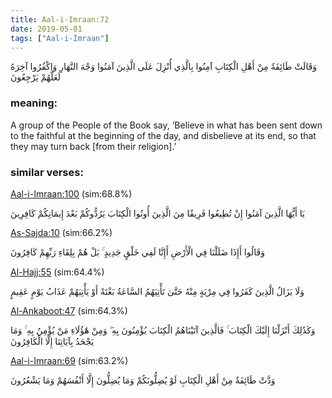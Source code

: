 ```yaml
---
title: Aal-i-Imraan:72
date: 2019-05-01
tags: ["Aal-i-Imraan"]
---
```

وَقَالَتْ طَائِفَةٌ مِنْ أَهْلِ الْكِتَابِ آمِنُوا بِالَّذِي أُنْزِلَ عَلَى الَّذِينَ آمَنُوا وَجْهَ النَّهَارِ وَاكْفُرُوا آخِرَهُ لَعَلَّهُمْ يَرْجِعُونَ
### meaning: 
A group of the People of the Book say, ‘Believe in what has been sent down to the faithful at the beginning of the day, and disbelieve at its end, so that they may turn back [from their religion].’
### similar verses: 

[Aal-i-Imraan:100](/3/100) (sim:68.8%)

يَا أَيُّهَا الَّذِينَ آمَنُوا إِنْ تُطِيعُوا فَرِيقًا مِنَ الَّذِينَ أُوتُوا الْكِتَابَ يَرُدُّوكُمْ بَعْدَ إِيمَانِكُمْ كَافِرِينَ

[As-Sajda:10](/32/10) (sim:66.2%)

وَقَالُوا أَإِذَا ضَلَلْنَا فِي الْأَرْضِ أَإِنَّا لَفِي خَلْقٍ جَدِيدٍ ۚ بَلْ هُمْ بِلِقَاءِ رَبِّهِمْ كَافِرُونَ

[Al-Hajj:55](/22/55) (sim:64.4%)

وَلَا يَزَالُ الَّذِينَ كَفَرُوا فِي مِرْيَةٍ مِنْهُ حَتَّىٰ تَأْتِيَهُمُ السَّاعَةُ بَغْتَةً أَوْ يَأْتِيَهُمْ عَذَابُ يَوْمٍ عَقِيمٍ

[Al-Ankaboot:47](/29/47) (sim:64.3%)

وَكَذَٰلِكَ أَنْزَلْنَا إِلَيْكَ الْكِتَابَ ۚ فَالَّذِينَ آتَيْنَاهُمُ الْكِتَابَ يُؤْمِنُونَ بِهِ ۖ وَمِنْ هَٰؤُلَاءِ مَنْ يُؤْمِنُ بِهِ ۚ وَمَا يَجْحَدُ بِآيَاتِنَا إِلَّا الْكَافِرُونَ

[Aal-i-Imraan:69](/3/69) (sim:63.2%)

وَدَّتْ طَائِفَةٌ مِنْ أَهْلِ الْكِتَابِ لَوْ يُضِلُّونَكُمْ وَمَا يُضِلُّونَ إِلَّا أَنْفُسَهُمْ وَمَا يَشْعُرُونَ
